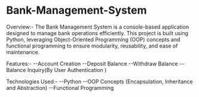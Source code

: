 # Bank-Management-System
Overview:-
The Bank Management System is a console-based application designed to manage bank operations efficiently. This project is built using Python, leveraging Object-Oriented Programming (OOP) concepts and functional programming to ensure modularity, reusability, and ease of maintenance.

Features:-
      --Account Creation
      --Deposit Balance
      --Withdraw Balance
      --Balance Inquiry(By User Authentication )

Technologies Used:-
            --Python
            --OOP Concepts (Encapsulation, Inheritance and Abstraction)
            --Functional Programming

